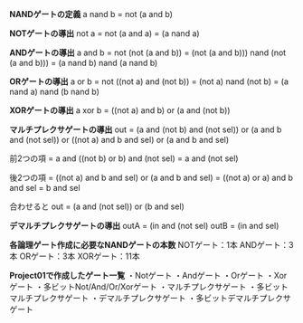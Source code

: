 **NANDゲートの定義**
a nand b = not (a and b)

**NOTゲートの導出**
not a = not (a and a)
      = (a nand a)

**ANDゲートの導出**
a and b =  not (not (a and b))
        = (not (a and b))) nand (not (a and b)))
        = (a nand b) nand (a nand b)

**ORゲートの導出**
a or b = not ((not a) and (not b))
       = (not a) nand (not b)
       = (a nand a) nand (b nand b)

**XORゲートの導出**
a xor b = ((not a) and b) or (a and (not b))

**マルチプレクサゲートの導出**
out = (a and (not b) and (not sel)) or (a and b and (not sel)) or ((not a) and b and sel) or (a and b and sel)

前2つの項
= a and ((not b) or b) and (not sel)
= a and (not sel)

後2つの項
= ((not a) and b and sel) or (a and b and sel)
= ((not a) or a) and b and sel
= b and sel

合わせると
out = (a and (not sel)) or (b and sel)

**デマルチプレクサゲートの導出**
outA = (in and (not sel)
outB = (in and sel)

**各論理ゲート作成に必要なNANDゲートの本数**
NOTゲート：1本
ANDゲート：3本
ORゲート：3本
XORゲート：11本

**Project01で作成したゲート一覧**
・Notゲート
・Andゲート
・Orゲート
・Xorゲート
・多ビットNot/And/Or/Xorゲート
・マルチプレクサゲート
・多ビットマルチプレクサゲート
・デマルチプレクサゲート
・多ビットデマルチプレクサゲート
